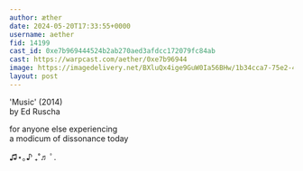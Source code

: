 ```yaml
---
author: æther
date: 2024-05-20T17:33:55+0000
username: aether
fid: 14199
cast_id: 0xe7b969444524b2ab270aed3afdcc172079fc84ab
cast: https://warpcast.com/aether/0xe7b96944
image: https://imagedelivery.net/BXluQx4ige9GuW0Ia56BHw/1b34cca7-75e2-4d2b-ea1f-b0c8c0a41c00/original
layout: post
---
```

'Music' (2014)   
by Ed Ruscha   
  
for anyone else experiencing   
a modicum of dissonance today   
  
♫⋆｡♪ ₊˚♬ ﾟ.  

<img src='https://imagedelivery.net/BXluQx4ige9GuW0Ia56BHw/1b34cca7-75e2-4d2b-ea1f-b0c8c0a41c00/original' alt='' referrerpolicy='no-referrer'/>